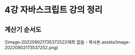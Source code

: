 # 4강 자바스크립트 강의 정리

## 계산기 순서도

![image-20220902173537252](제목 없음 - 복사본.assets/image-20220902173537252.png)